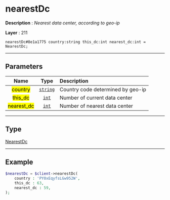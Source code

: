 # nearestDc

**Description** : *Nearest data center, according to geo-ip*

**Layer** : 211

```tl
nearestDc#8e1a1775 country:string this_dc:int nearest_dc:int = NearestDc;
```

---

## Parameters

| Name | Type | Description |
| :---: | :---: | :--- |
| <mark>country</mark> | [`string`](type/string) | Country code determined by geo-ip |
| <mark>this_dc</mark> | [`int`](type/int) | Number of current data center |
| <mark>nearest_dc</mark> | [`int`](type/int) | Number of nearest data center |

---

## Type

[NearestDc](type/NearestDc)

---

## Example

```php
$nearestDc = $client->nearestDc(
	country : 'PY0xEqyfsLGw952W',
	this_dc : 63,
	nearest_dc : 59,
);
```